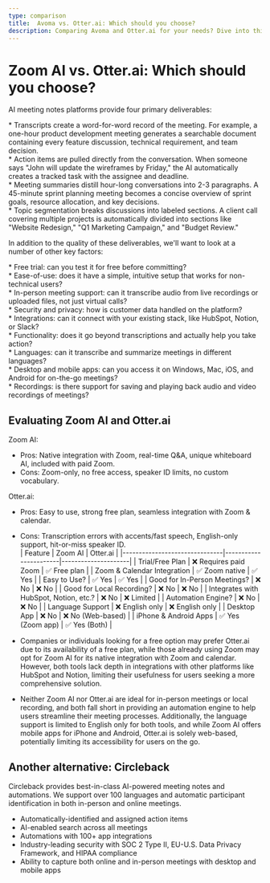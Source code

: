 ```yaml
---
type: comparison
title:  Avoma vs. Otter.ai: Which should you choose?
description: Comparing Avoma and Otter.ai for your needs? Dive into this article to evaluate both tools and discover an alternative, Circleback.
---
```


# Zoom AI vs. Otter.ai: Which should you choose?  
AI meeting notes platforms provide four primary deliverables:  
  
* Transcripts create a word-for-word record of the meeting. For example, a one-hour product development meeting generates a searchable document containing every feature discussion, technical requirement, and team decision.  
* Action items are pulled directly from the conversation. When someone says "John will update the wireframes by Friday," the AI automatically creates a tracked task with the assignee and deadline.  
* Meeting summaries distill hour-long conversations into 2-3 paragraphs. A 45-minute sprint planning meeting becomes a concise overview of sprint goals, resource allocation, and key decisions.  
* Topic segmentation breaks discussions into labeled sections. A client call covering multiple projects is automatically divided into sections like "Website Redesign," "Q1 Marketing Campaign," and "Budget Review."  
  
In addition to the quality of these deliverables, we'll want to look at a number of other key factors:  
  
* Free trial: can you test it for free before committing?  
* Ease-of-use: does it have a simple, intuitive setup that works for non-technical users?  
* In-person meeting support: can it transcribe audio from live recordings or uploaded files, not just virtual calls?  
* Security and privacy: how is customer data handled on the platform?  
* Integrations: can it connect with your existing stack, like HubSpot, Notion, or Slack?  
* Functionality: does it go beyond transcriptions and actually help you take action?  
* Languages: can it transcribe and summarize meetings in different languages?  
* Desktop and mobile apps: can you access it on Windows, Mac, iOS, and Android for on-the-go meetings?  
* Recordings: is there support for saving and playing back audio and video recordings of meetings?    
## Evaluating Zoom AI and Otter.ai  
Zoom AI:
- Pros: Native integration with Zoom, real-time Q&A, unique whiteboard AI, included with paid Zoom.
- Cons: Zoom-only, no free access, speaker ID limits, no custom vocabulary.

Otter.ai:
- Pros: Easy to use, strong free plan, seamless integration with Zoom & calendar.
- Cons: Transcription errors with accents/fast speech, English-only support, hit-or-miss speaker ID.  
| Feature                        | Zoom AI               | Otter.ai            |
|-------------------------------|-----------------------|---------------------|
| Trial/Free Plan                | ❌ Requires paid Zoom  | ✅ Free plan        |
| Zoom & Calendar Integration    | ✅ Zoom native         | ✅ Yes              |
| Easy to Use?                   | ✅ Yes                 | ✅ Yes              |
| Good for In-Person Meetings?   | ❌ No                  | ❌ No               |
| Good for Local Recording?      | ❌ No                  | ❌ No               |
| Integrates with HubSpot, Notion, etc.? | ❌ No           | ❌ Limited          |
| Automation Engine?             | ❌ No                  | ❌ No               |
| Language Support               | ❌ English only        | ❌ English only     |
| Desktop App                    | ❌ No                  | ❌ No (Web-based)   |
| iPhone & Android Apps          | ✅ Yes (Zoom app)      | ✅ Yes (Both)       |  
- Companies or individuals looking for a free option may prefer Otter.ai due to its availability of a free plan, while those already using Zoom may opt for Zoom AI for its native integration with Zoom and calendar. However, both tools lack depth in integrations with other platforms like HubSpot and Notion, limiting their usefulness for users seeking a more comprehensive solution.

- Neither Zoom AI nor Otter.ai are ideal for in-person meetings or local recording, and both fall short in providing an automation engine to help users streamline their meeting processes. Additionally, the language support is limited to English only for both tools, and while Zoom AI offers mobile apps for iPhone and Android, Otter.ai is solely web-based, potentially limiting its accessibility for users on the go.  
## Another alternative: Circleback  
Circleback provides best-in-class AI-powered meeting notes and automations. We support over 100 languages and automatic participant identification in both in-person and online meetings.  
  
* Automatically-identified and assigned action items  
* AI-enabled search across all meetings  
* Automations with 100+ app integrations  
* Industry-leading security with SOC 2 Type II, EU-U.S. Data Privacy Framework, and HIPAA compliance  
* Ability to capture both online and in-person meetings with desktop and mobile apps  